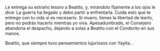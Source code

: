 Le entrega su extraño tesoro a Beatito, y, mirándolo fijamente a los ojos le dice:
La guerra ha llegado y debo partir a enfrentarla. 
Cuida esto que te entrego con tu vida si es necesario.
Si muero, tienes la libertad de leerlo, pero no podrás hacerlo mientras yo viva.
Apesadumbrado, el Consejero abandona el despacho, dejando a solas a Beatito con
el Condorito en sus manos.

Beatito, que siempre tuvo pensamientos lujuriosos con Yayita...
